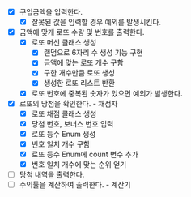 - [x] 구입금액을 입력한다.
  - [x] 잘못된 값을 입력할 경우 예외를 발생시킨다.
- [x] 금액에 맞게 로또 수량 및 번호를 출력한다.
  - [x] 로또 머신 클래스 생성
    - [x] 랜덤으로 6자리 수 생성 기능 구현
    - [x] 금액에 맞는 로또 개수 구함
    - [x] 구한 개수만큼 로또 생성
    - [x] 생성한 로또 리스트 반환
  - [x] 로또 번호에 중복된 숫자가 있으면 예외가 발생한다.
- [x] 로또의 당첨을 확인한다. - 채점자
  - [x] 로또 채점 클래스 생성
  - [x] 당첨 번호, 보너스 번호 입력
  - [x] 로또 등수 Enum 생성
  - [x] 번호 일치 개수 구함
  - [x] 로또 등수 Enum에 count 변수 추가
  - [x] 번호 일치 개수에 맞는 순위 얻기
- [ ] 당첨 내역을 출력한다.
- [ ] 수익률을 계산하여 출력한다. - 계산기